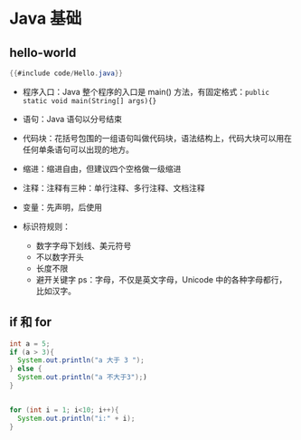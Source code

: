 # Java 基础
## hello-world

```java
{{#include code/Hello.java}}
```
- 程序入口：Java 整个程序的入口是 main() 方法，有固定格式：`public static void main(String[] args){}`

- 语句：Java 语句以分号结束
- 代码块：花括号包围的一组语句叫做代码块，语法结构上，代码大块可以用在任何单条语句可以出现的地方。
- 缩进：缩进自由，但建议四个空格做一级缩进

- 注释：注释有三种：单行注释、多行注释、文档注释

- 变量：先声明，后使用
- 标识符规则：
  - 数字字母下划线、美元符号
  - 不以数字开头
  - 长度不限
  - 避开关键字
  ps：字母，不仅是英文字母，Unicode 中的各种字母都行，比如汉字。

## if 和 for

```java
int a = 5;
if (a > 3){
  System.out.println("a 大于 3 ");
} else {
  System.out.println("a 不大于3");)
}


for (int i = 1; i<10; i++){
  System.out.println("i:" + i);
}
```


